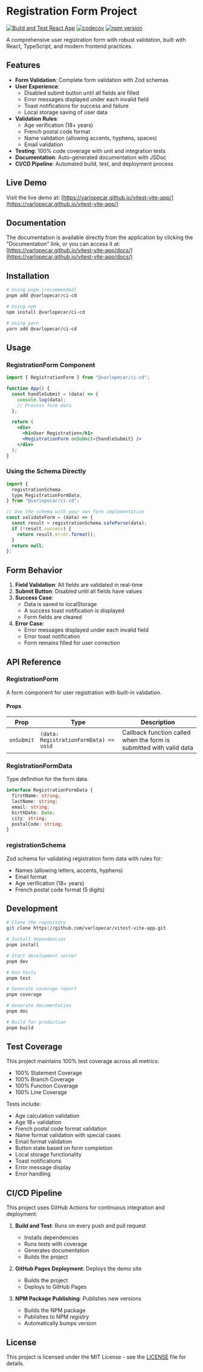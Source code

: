 # Registration Form Project

[![Build and Test React App](https://github.com/varlopecar/vitest-vite-app/actions/workflows/ci_cd.yml/badge.svg)](https://github.com/varlopecar/vitest-vite-app/actions/workflows/ci_cd.yml)
[![codecov](https://codecov.io/gh/varlopecar/vitest-vite-app/branch/main/graph/badge.svg?token=YOUR_CODECOV_TOKEN)](https://codecov.io/gh/varlopecar/vitest-vite-app)
[![npm version](https://badge.fury.io/js/@varlopecar%2Fci-cd.svg)](https://badge.fury.io/js/@varlopecar%2Fci-cd)

A comprehensive user registration form with robust validation, built with React, TypeScript, and modern frontend practices.

## Features

- **Form Validation**: Complete form validation with Zod schemas
- **User Experience**:
  - Disabled submit button until all fields are filled
  - Error messages displayed under each invalid field
  - Toast notifications for success and failure
  - Local storage saving of user data
- **Validation Rules**:
  - Age verification (18+ years)
  - French postal code format
  - Name validation (allowing accents, hyphens, spaces)
  - Email validation
- **Testing**: 100% code coverage with unit and integration tests
- **Documentation**: Auto-generated documentation with JSDoc
- **CI/CD Pipeline**: Automated build, test, and deployment process

## Live Demo

Visit the live demo at: [https://varlopecar.github.io/vitest-vite-app/](https://varlopecar.github.io/vitest-vite-app/)

## Documentation

The documentation is available directly from the application by clicking the "Documentation" link, or you can access it at:
[https://varlopecar.github.io/vitest-vite-app/docs/](https://varlopecar.github.io/vitest-vite-app/docs/)

## Installation

```bash
# Using pnpm (recommended)
pnpm add @varlopecar/ci-cd

# Using npm
npm install @varlopecar/ci-cd

# Using yarn
yarn add @varlopecar/ci-cd
```

## Usage

### RegistrationForm Component

```jsx
import { RegistrationForm } from "@varlopecar/ci-cd";

function App() {
  const handleSubmit = (data) => {
    console.log(data);
    // Process form data
  };

  return (
    <div>
      <h1>User Registration</h1>
      <RegistrationForm onSubmit={handleSubmit} />
    </div>
  );
}
```

### Using the Schema Directly

```jsx
import {
  registrationSchema,
  type RegistrationFormData,
} from "@varlopecar/ci-cd";

// Use the schema with your own form implementation
const validateForm = (data) => {
  const result = registrationSchema.safeParse(data);
  if (!result.success) {
    return result.error.format();
  }
  return null;
};
```

## Form Behavior

1. **Field Validation**: All fields are validated in real-time
2. **Submit Button**: Disabled until all fields have values
3. **Success Case**:
   - Data is saved to localStorage
   - A success toast notification is displayed
   - Form fields are cleared
4. **Error Case**:
   - Error messages displayed under each invalid field
   - Error toast notification
   - Form remains filled for user correction

## API Reference

### RegistrationForm

A form component for user registration with built-in validation.

#### Props

| Prop       | Type                                   | Description                                                         |
| ---------- | -------------------------------------- | ------------------------------------------------------------------- |
| `onSubmit` | `(data: RegistrationFormData) => void` | Callback function called when the form is submitted with valid data |

### RegistrationFormData

Type definition for the form data.

```typescript
interface RegistrationFormData {
  firstName: string;
  lastName: string;
  email: string;
  birthDate: Date;
  city: string;
  postalCode: string;
}
```

### registrationSchema

Zod schema for validating registration form data with rules for:

- Names (allowing letters, accents, hyphens)
- Email format
- Age verification (18+ years)
- French postal code format (5 digits)

## Development

```bash
# Clone the repository
git clone https://github.com/varlopecar/vitest-vite-app.git

# Install dependencies
pnpm install

# Start development server
pnpm dev

# Run tests
pnpm test

# Generate coverage report
pnpm coverage

# Generate documentation
pnpm doc

# Build for production
pnpm build
```

## Test Coverage

This project maintains 100% test coverage across all metrics:

- 100% Statement Coverage
- 100% Branch Coverage
- 100% Function Coverage
- 100% Line Coverage

Tests include:

- Age calculation validation
- Age 18+ validation
- French postal code format validation
- Name format validation with special cases
- Email format validation
- Button state based on form completion
- Local storage functionality
- Toast notifications
- Error message display
- Error handling

## CI/CD Pipeline

This project uses GitHub Actions for continuous integration and deployment:

1. **Build and Test**: Runs on every push and pull request

   - Installs dependencies
   - Runs tests with coverage
   - Generates documentation
   - Builds the project

2. **GitHub Pages Deployment**: Deploys the demo site

   - Builds the project
   - Deploys to GitHub Pages

3. **NPM Package Publishing**: Publishes new versions
   - Builds the NPM package
   - Publishes to NPM registry
   - Automatically bumps version

## License

This project is licensed under the MIT License - see the [LICENSE](LICENSE) file for details.
